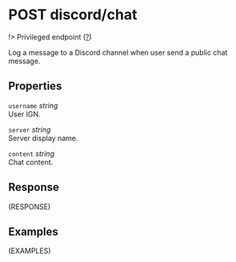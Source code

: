 # <span class="badge badge-light">POST</span> <span class="badge badge-light">discord/chat</span>

!> Privileged endpoint ([?](privileged.md))

Log a message to a Discord channel when user send a public chat message.

## Properties

`username` *string*  
User IGN.

`server` *string*  
Server display name.

`content` *string*  
Chat content.


## Response

(RESPONSE)

## Examples

(EXAMPLES)
